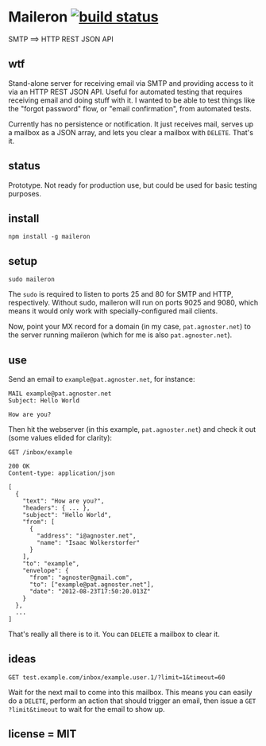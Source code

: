 # Maileron [![build status](https://secure.travis-ci.org/agnoster/maileron.png?branch=master)](http://travis-ci.org/agnoster/maileron)

SMTP ==> HTTP REST JSON API

## wtf

Stand-alone server for receiving email via SMTP and providing access to it via
an HTTP REST JSON API. Useful for automated testing that requires receiving
email and doing stuff with it. I wanted to be able to test things like the
"forgot password" flow, or "email confirmation", from automated tests.

Currently has no persistence or notification. It just receives mail, serves up
a mailbox as a JSON array, and lets you clear a mailbox with `DELETE`. That's
it.

## status

Prototype. Not ready for production use, but could be used for basic testing
purposes.

## install

    npm install -g maileron

## setup

    sudo maileron

The `sudo` is required to listen to ports 25 and 80 for SMTP and HTTP,
respectively. Without sudo, maileron will run on ports 9025 and 9080, which means it
would only work with specially-configured mail clients.

Now, point your MX record for a domain (in my case, `pat.agnoster.net`) to the
server running maileron (which for me is also `pat.agnoster.net`).

## use

Send an email to `example@pat.agnoster.net`, for instance:

```
MAIL example@pat.agnoster.net
Subject: Hello World

How are you?
```

Then hit the webserver (in this example, `pat.agnoster.net`) and check it out
(some values elided for clarity):

```
GET /inbox/example
```

```
200 OK
Content-type: application/json

[
  {
    "text": "How are you?",
    "headers": { ... },
    "subject": "Hello World",
    "from": [
      {
        "address": "i@agnoster.net",
        "name": "Isaac Wolkerstorfer"
      }
    ],
    "to": "example",
    "envelope": {
      "from": "agnoster@gmail.com",
      "to": ["example@pat.agnoster.net"],
      "date": "2012-08-23T17:50:20.013Z"
    }
  },
  ...
]
```

That's really all there is to it. You can `DELETE` a mailbox to clear it.

## ideas

    GET test.example.com/inbox/example.user.1/?limit=1&timeout=60

Wait for the next mail to come into this mailbox. This means you can easily do
a `DELETE`, perform an action that should trigger an email, then issue a `GET
?limit&timeout` to wait for the email to show up.

## license = MIT
